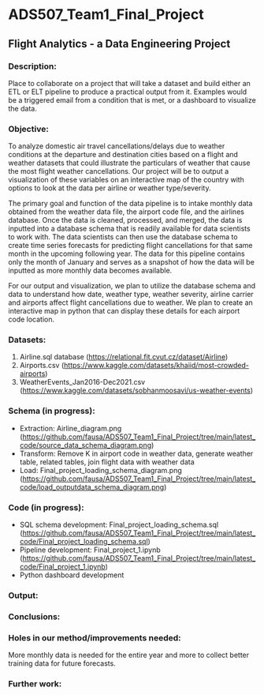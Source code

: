 # ADS507_Team1_Final_Project
## Flight Analytics - a Data Engineering Project  

### Description:
Place to collaborate on a project that will take a dataset and build either an ETL or ELT pipeline to produce a practical output from it. Examples would be a triggered email from a condition that is met, or a dashboard to visualize the data.

### Objective:
To analyze domestic air travel cancellations/delays due to weather conditions at the departure and destination cities based on a flight and weather datasets that could illustrate the particulars of weather that cause the most flight weather cancellations. Our project will be to output a visualization of these variables on an interactive map of the country with options to look at the data per airline or weather type/severity. 

The primary goal and function of the data pipeline is to intake monthly data obtained from the weather data file, the airport code file, and the airlines database. Once the data is cleaned, processed, and merged, the data is inputted into a database schema that is readily available for data scientists to work with. The data scientists can then use the database schema to create time series forecasts for predicting flight cancellations for that same month in the upcoming following year. The data for this pipeline contains only the month of January and serves as a snapshot of how the data will be inputted as more monthly data becomes available. 
 
For our output and visualization, we plan to utilize the database schema and data to understand how date, weather type, weather severity, airline carrier and airports affect flight cancellations due to weather. We plan to create an interactive map in python that can display these details for each airport code location. 



### Datasets:
1.  Airline.sql database (https://relational.fit.cvut.cz/dataset/Airline)
2.  Airports.csv (https://www.kaggle.com/datasets/khaiid/most-crowded-airports)
3.  WeatherEvents_Jan2016-Dec2021.csv (https://www.kaggle.com/datasets/sobhanmoosavi/us-weather-events)

### Schema (in progress):
* Extraction: Airline_diagram.png (https://github.com/fausa/ADS507_Team1_Final_Project/tree/main/latest_code/source_data_schema_diagram.png)
* Transform: Remove K in airport code in weather data, generate weather table, related tables, join flight data with weather data
* Load: Final_project_loading_schema_diagram.png (https://github.com/fausa/ADS507_Team1_Final_Project/tree/main/latest_code/load_outputdata_schema_diagram.png)

### Code (in progress):
* SQL schema development: Final_project_loading_schema.sql (https://github.com/fausa/ADS507_Team1_Final_Project/tree/main/latest_code/Final_project_loading_schema.sql)
* Pipeline development: Final_project_1.ipynb (https://github.com/fausa/ADS507_Team1_Final_Project/tree/main/latest_code/Final_project_1.ipynb) 
* Python dashboard development

### Output:

### Conclusions:

### Holes in our method/improvements needed:
More monthly data is needed for the entire year and more to collect better training data for future forecasts.

### Further work:

